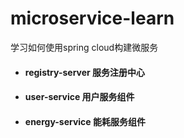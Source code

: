 # microservice-learn
学习如何使用spring cloud构建微服务

* #### registry-server  服务注册中心
* #### user-service     用户服务组件
* #### energy-service   能耗服务组件
